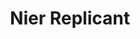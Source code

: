 ---
layout: page
title: Nier Replicant
img: assets/img/games/nier-replicant.png
importance: 1
category: games
redirect: https://nier.square-enix-games.com/en-us/
---